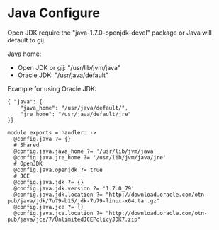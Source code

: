 
# Java Configure

Open JDK require the "java-1.7.0-openjdk-devel" package or Java will default
to gij.

Java home:

*  Open JDK or gij: "/usr/lib/jvm/java"
*  Oracle JDK: "/usr/java/default"

Example for using Oracle JDK:

```
{ "java": {
    "java_home": "/usr/java/default/",
    "jre_home": "/usr/java/default/jre"
}}
```

    module.exports = handler: ->
      @config.java ?= {}
      # Shared
      @config.java.java_home ?= '/usr/lib/jvm/java'
      @config.java.jre_home ?= '/usr/lib/jvm/java/jre'
      # OpenJDK
      @config.java.openjdk ?= true
      # JCE
      @config.java.jdk ?= {}
      @config.java.jdk.version ?= '1.7.0_79'
      @config.java.jdk.location ?= "http://download.oracle.com/otn-pub/java/jdk/7u79-b15/jdk-7u79-linux-x64.tar.gz"
      @config.java.jce ?= {}
      @config.java.jce.location ?= "http://download.oracle.com/otn-pub/java/jce/7/UnlimitedJCEPolicyJDK7.zip"
